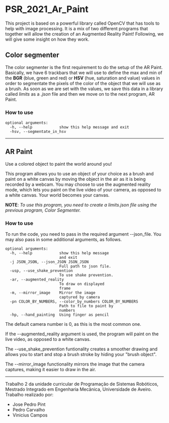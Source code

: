 # PSR_2021_Ar_Paint
This project is based on a powerful library called OpenCV that has tools to help with image processing. It is a mix of two different programs that together will allow the creation of an Augmented Reality Paint! Following, we will give some insight on how they work.

## Color segmenter
The color segmenter is the first requirement to do the setup of the AR Paint. Basically, we have 6 trackbars that we will use to define the max and min of the **BGR**  (blue, green and red) or **HSV** (hue, saturation and value) values in order to segmentate the pixels of the color of the object that we will use as a brush. As soon as we are set with the values, we save this data in a library called *limits* as a *.json* file and then we move on to the next program, AR Paint.

### How to use 

```text
optional arguments:
  -h, --help            show this help message and exit
  -hsv, --segmentate_in_hsv
```

***

## AR Paint

Use a colored object to paint the world around you!

This program allows you to use an object of your choice as a brush and paint on a white canvas by moving the object in the air as it is being recorded by a webcam. You may choose to use the augmented reality mode, which lets you paint on the live video of your camera, as opposed to a white canvas. Your world becomes your canvas.

**NOTE**: *To use this program, you need to create a limits.json file using the previous program, Color Segmenter.*

### How to use 

To run the code, you need to pass in the required argument --json_file. You may also pass in some additional arguments, as follows.

```text
optional arguments:
  -h, --help            show this help message
                        and exit
  -j JSON_JSON, --json_JSON JSON_JSON
                        Full path to json file.
  -usp, --use_shake_prevention
                        To use shake prevention.
  -ar, --augmented_reality
                        To draw on displayed
                        frame
  -m, --mirror_image    Mirror the image
                        captured by camera
  -pn COLOR_BY_NUMBERS, --color_by_numbers COLOR_BY_NUMBERS
                        Path to file to paint by
                        numbers
  -hp, --hand_painting  Using finger as pencil

```

The default camera number is 0, as this is the most common one.

If the --augmented_reality argument is used, the program will paint on the live video, as opposed to a white canvas.

The --use_shake_prevention funtionality creates a smoother drawing and allows you to start and stop a brush stroke by hiding your "brush object".

The --mirror_image functionality mirrors the image that the camera captures, making it easier to draw in the air.


***
Trabalho 2 da unidade curricular de Programação de Sistemas Robóticos, Mestrado Integrado em Engenharia Mecânica, Universidade de Aveiro.
Trabalho realizado por:

- Jose Pedro Pint
- Pedro Carvalho
- Vinicius Campos